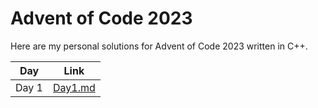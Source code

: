 # Advent of Code 2023

Here are my personal solutions for Advent of Code 2023 written in C++.

| Day   | Link                        |
|-------|-----------------------------|
| Day 1 | [Day1.md](puzzle%2FDay1.md) |